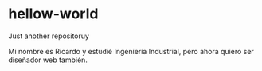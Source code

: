 # hellow-world
Just another repositoruy

Mi nombre es Ricardo y estudié Ingeniería Industrial, pero ahora quiero ser diseñador web también. 
